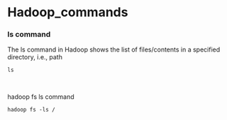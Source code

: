 # Hadoop_commands
<h3>ls command</h3>
The ls command in Hadoop shows the list of files/contents in a specified directory, i.e., path<br>

```
ls
```
<br>

hadoop fs ls command <br>
```
hadoop fs -ls /
```
